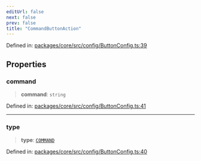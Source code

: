 ```yaml
---
editUrl: false
next: false
prev: false
title: "CommandButtonAction"
---
```


Defined in: [packages/core/src/config/ButtonConfig.ts:39](https://github.com/mProjectsCode/obsidian-meta-bind-plugin/blob/164b4e159d0a9103f56c4079fbd94da824499fe4/packages/core/src/config/ButtonConfig.ts#L39)

## Properties

### command

> **command**: `string`

Defined in: [packages/core/src/config/ButtonConfig.ts:41](https://github.com/mProjectsCode/obsidian-meta-bind-plugin/blob/164b4e159d0a9103f56c4079fbd94da824499fe4/packages/core/src/config/ButtonConfig.ts#L41)

***

### type

> **type**: [`COMMAND`](/obsidian-meta-bind-plugin-docs/api/enumerations/buttonactiontype/#command)

Defined in: [packages/core/src/config/ButtonConfig.ts:40](https://github.com/mProjectsCode/obsidian-meta-bind-plugin/blob/164b4e159d0a9103f56c4079fbd94da824499fe4/packages/core/src/config/ButtonConfig.ts#L40)
